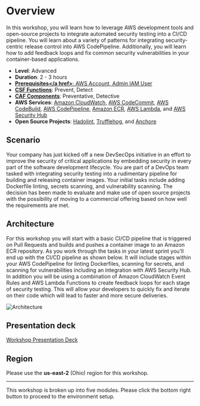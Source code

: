 # Overview

In this workshop, you will learn how to leverage AWS development tools and open-source projects to integrate automated security testing into a CI/CD pipeline. You will learn about a variety of patterns for integrating security-centric release control into AWS CodePipeline. Additionally, you will learn how to add feedback loops and fix common security vulnerabilities in your container-based applications.

* **Level**: Advanced
* **Duration**: 2 - 3 hours
* **<a href="https://awssecworkshops.com/getting-started/" target="_blank">Prerequisites</a href>**: AWS Account, Admin IAM User
* **<a href="https://www.nist.gov/cyberframework/online-learning/components-framework" target="_blank">CSF Functions</a>**: Prevent, Detect
* **<a href="https://d0.awsstatic.com/whitepapers/AWS_CAF_Security_Perspective.pdf" target="_blank">CAF Components</a>**: Preventative, Detective
* **AWS Services**: <a href="https://aws.amazon.com/cloudwatch/" target="_blank">Amazon CloudWatch</a>, <a href="https://aws.amazon.com/codecommit/" target="_blank">AWS CodeCommit</a>, <a href="https://aws.amazon.com/codebuild/" target="_blank">AWS CodeBuild</a>, <a href="https://aws.amazon.com/codepipeline/" target="_blank">AWS CodePipeline</a>, <a href="https://aws.amazon.com/ecr/" target="_blank">Amazon ECR</a>, <a href="https://aws.amazon.com/lambda/" target="_blank">AWS Lambda</a>, and <a href="https://aws.amazon.com/security-hub/ " target="_blank">AWS Security Hub</a>
* **Open Source Projects**: <a href="https://github.com/hadolint/hadolint" target="_blank">Hadolint</a>, <a href="https://github.com/dxa4481/truffleHog" target="_blank">Trufflehog</a>, and <a href="https://anchore.com/opensource/" target="_blank">Anchore</a>

## Scenario

Your company has just kicked off a new DevSecOps initiative in an effort to improve the security of critical applications by embedding security in every part of the software development lifecycle.  You are part of a DevOps team tasked with integrating security testing into a rudimentary pipeline for building and releasing container images.  Your initial tasks include adding Dockerfile linting, secrets scanning, and vulnerability scanning.  The decision has been made to evaluate and make use of open source projects with the possibility of moving to a commercial offering based on how well the requirements are met. 

## Architecture

For this workshop you will start with a basic CI/CD pipeline that is triggered on Pull Requests and builds and pushes a container image to an Amazon ECR repository.  As you work through the tasks in your latest sprint you'll end up with the CI/CD pipeline as shown below.  It will include stages within your AWS CodePipeline for linting Dockerfiles, scanning for secrets, and scanning for vulnerabilities including an integration with AWS Security Hub.  In addition you will be using a combination of Amazon CloudWatch Event Rules and AWS Lambda Functions to create feedback loops for each stage of security testing.  This will allow your developers to quickly fix and iterate on their code which will lead to faster and more secure deliveries.

![Architecture](./images/diagram-basic-arch.png "Pipeline Architecture")

## Presentation deck

[Workshop Presentation Deck](./container-devsecops-presentation-1017.pdf)

## Region

Please use the **us-east-2** (Ohio) region for this workshop.

---

This workshop is broken up into five modules.  Please click the bottom right button to proceed to the environment setup.